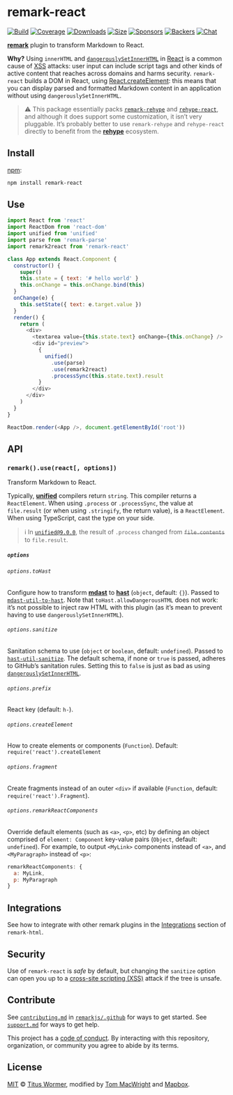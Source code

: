 # remark-react

[![Build][build-badge]][build]
[![Coverage][coverage-badge]][coverage]
[![Downloads][downloads-badge]][downloads]
[![Size][size-badge]][size]
[![Sponsors][sponsors-badge]][collective]
[![Backers][backers-badge]][collective]
[![Chat][chat-badge]][chat]

[**remark**][remark] plugin to transform Markdown to React.

**Why?**
Using `innerHTML` and [`dangerouslySetInnerHTML`][dangerous] in [React][] is a
common cause of [XSS][] attacks: user input can include script tags and other
kinds of active content that reaches across domains and harms security.
`remark-react` builds a DOM in React, using [React.createElement][h]: this
means that you can display parsed and formatted Markdown content in an
application without using `dangerouslySetInnerHTML`.

> ⚠️ This package essentially packs [`remark-rehype`][remark-rehype] and
> [`rehype-react`][rehype-react], and although it does support some
> customization, it isn’t very pluggable.
> It’s probably better to use `remark-rehype` and `rehype-react` directly to
> benefit from the [**rehype**][rehype] ecosystem.

## Install

[npm][]:

```sh
npm install remark-react
```

## Use

```js
import React from 'react'
import ReactDom from 'react-dom'
import unified from 'unified'
import parse from 'remark-parse'
import remark2react from 'remark-react'

class App extends React.Component {
  constructor() {
    super()
    this.state = { text: '# hello world' }
    this.onChange = this.onChange.bind(this)
  }
  onChange(e) {
    this.setState({ text: e.target.value })
  }
  render() {
    return (
      <div>
        <textarea value={this.state.text} onChange={this.onChange} />
        <div id="preview">
          {
            unified()
              .use(parse)
              .use(remark2react)
              .processSync(this.state.text).result
          }
        </div>
      </div>
    )
  }
}

ReactDom.render(<App />, document.getElementById('root'))
```

## API

### `remark().use(react[, options])`

Transform Markdown to React.

Typically, [**unified**][unified] compilers return `string`.
This compiler returns a `ReactElement`.
When using `.process` or `.processSync`, the value at `file.result` (or when
using `.stringify`, the return value), is a `ReactElement`.
When using TypeScript, cast the type on your side.

> ℹ️ In [`unified@9.0.0`][unified-9], the result of `.process` changed from
> ~~`file.contents`~~ to `file.result`.

##### `options`

###### `options.toHast`

Configure how to transform [**mdast**][mdast] to [**hast**][hast] (`object`,
default: `{}`).
Passed to [`mdast-util-to-hast`][to-hast].
Note that `toHast.allowDangerousHTML` does not work: it’s not possible to
inject raw HTML with this plugin (as it’s mean to prevent having to use
`dangerouslySetInnerHTML`).

###### `options.sanitize`

Sanitation schema to use (`object` or `boolean`, default: `undefined`).
Passed to [`hast-util-sanitize`][sanitize].
The default schema, if none or `true` is passed, adheres to GitHub’s sanitation
rules.
Setting this to `false` is just as bad as using
[`dangerouslySetInnerHTML`][dangerous].

###### `options.prefix`

React key (default: `h-`).

###### `options.createElement`

How to create elements or components (`Function`).
Default: `require('react').createElement`

###### `options.fragment`

Create fragments instead of an outer `<div>` if available (`Function`, default:
`require('react').Fragment`).

###### `options.remarkReactComponents`

Override default elements (such as `<a>`, `<p>`, etc) by defining an object
comprised of `element: Component` key-value pairs (`Object`, default:
`undefined`).
For example, to output `<MyLink>` components instead of `<a>`, and
`<MyParagraph>` instead of `<p>`:

```js
remarkReactComponents: {
  a: MyLink,
  p: MyParagraph
}
```

## Integrations

See how to integrate with other remark plugins in the [Integrations][] section
of `remark-html`.

## Security

Use of `remark-react` is *safe* by default, but changing the `sanitize` option
can open you up to a [cross-site scripting (XSS)][xss] attack if the tree is
unsafe.

## Contribute

See [`contributing.md`][contributing] in [`remarkjs/.github`][health] for ways
to get started.
See [`support.md`][support] for ways to get help.

This project has a [code of conduct][coc].
By interacting with this repository, organization, or community you agree to
abide by its terms.

## License

[MIT][license] © [Titus Wormer][author], modified by [Tom MacWright][tom] and
[Mapbox][].

<!-- Definitions -->

[build-badge]: https://img.shields.io/travis/remarkjs/remark-react/master.svg

[build]: https://travis-ci.org/remarkjs/remark-react

[coverage-badge]: https://img.shields.io/codecov/c/github/remarkjs/remark-react.svg

[coverage]: https://codecov.io/github/remarkjs/remark-react

[downloads-badge]: https://img.shields.io/npm/dm/remark-react.svg

[downloads]: https://www.npmjs.com/package/remark-react

[size-badge]: https://img.shields.io/bundlephobia/minzip/remark-react.svg

[size]: https://bundlephobia.com/result?p=remark-react

[sponsors-badge]: https://opencollective.com/unified/sponsors/badge.svg

[backers-badge]: https://opencollective.com/unified/backers/badge.svg

[collective]: https://opencollective.com/unified

[chat-badge]: https://img.shields.io/badge/chat-spectrum-7b16ff.svg

[chat]: https://spectrum.chat/unified/remark

[npm]: https://docs.npmjs.com/cli/install

[health]: https://github.com/remarkjs/.github

[contributing]: https://github.com/remarkjs/.github/blob/master/contributing.md

[support]: https://github.com/remarkjs/.github/blob/master/support.md

[coc]: https://github.com/remarkjs/.github/blob/master/code-of-conduct.md

[license]: license

[author]: https://wooorm.com

[tom]: https://macwright.org

[mapbox]: https://www.mapbox.com

[remark]: https://github.com/remarkjs/remark

[remark-rehype]: https://github.com/remarkjs/remark-rehype

[rehype]: https://github.com/rehypejs/rehype

[rehype-react]: https://github.com/rhysd/rehype-react

[mdast]: https://github.com/syntax-tree/mdast

[hast]: https://github.com/syntax-tree/hast

[to-hast]: https://github.com/syntax-tree/mdast-util-to-hast#tohastnode-options

[react]: http://facebook.github.io/react/

[dangerous]: https://reactjs.org/docs/dom-elements.html#dangerouslysetinnerhtml

[xss]: https://en.wikipedia.org/wiki/Cross-site_scripting

[h]: https://reactjs.org/docs/react-api.html#createelement

[sanitize]: https://github.com/syntax-tree/hast-util-sanitize

[integrations]: https://github.com/remarkjs/remark-html#integrations

[unified]: https://github.com/unifiedjs/unified

[unified-9]: https://github.com/unifiedjs/unified/releases/tag/9.0.0
